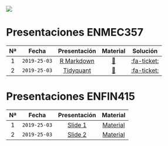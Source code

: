 ![](https://escudouchile.files.wordpress.com/2012/06/logo-facultad-de-economc3ada-y-negocios-universidad-de-chile.png)

# Presentaciones ENMEC357
                                                                                                                        
|Nª   |Fecha       |Presentación                              |Material                                                             |Solución                                                              | 
|:---:|:---:       |:---:                                     |:---:                                                                |:---:                                                                 |
|1    |`2019-25-03`|[R Markdown](xaringan/enmec_t1/index.html)|[:link:](https://www.dropbox.com/s/mmil33cylowumkz/material.zip?dl=1)|[:fa-ticket:](https://www.dropbox.com/s/gjr3cvgphlue3at/solution.zip?dl=1)|
|2    |`2019-25-03`|[Tidyquant](xaringan/enmec_t1/index.html) |[:link:](https://www.dropbox.com/s/mmil33cylowumkz/material.zip?dl=1)|[:fa-ticket:](https://www.dropbox.com/s/gjr3cvgphlue3at/solution.zip?dl=1)|


# Presentaciones ENFIN415

|Nª   |Fecha       |Presentación                              |Material                                                               |
|:---:|:---:       |:---:                                     |:---:                                                                  |  
|1    |`2019-25-03`|[Slide 1](xaringan/enmec_t1/index.html)   |[Material](https://www.dropbox.com/s/mmil33cylowumkz/material.zip?dl=1)| 
|2    |`2019-25-03`|[Slide 2](beamer/enfin_t2/index.pdf)      |[Material](https://www.dropbox.com/s/mmil33cylowumkz/material.zip?dl=1)| 